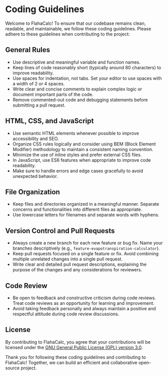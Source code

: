 <!-- @format -->

# Coding Guidelines

Welcome to FlahaCalc! To ensure that our codebase remains clean, readable, and maintainable, we follow these coding guidelines. Please adhere to these guidelines when contributing to the project:

## General Rules

- Use descriptive and meaningful variable and function names.
- Keep lines of code reasonably short (typically around 80 characters) to improve readability.
- Use spaces for indentation, not tabs. Set your editor to use spaces with a width of 2 or 4 spaces.
- Write clear and concise comments to explain complex logic or document important parts of the code.
- Remove commented-out code and debugging statements before submitting a pull request.

## HTML, CSS, and JavaScript

- Use semantic HTML elements whenever possible to improve accessibility and SEO.
- Organize CSS rules logically and consider using BEM (Block Element Modifier) methodology to maintain a consistent naming convention.
- Minimize the use of inline styles and prefer external CSS files.
- In JavaScript, use ES6 features when appropriate to improve code readability.
- Make sure to handle errors and edge cases gracefully to avoid unexpected behavior.

## File Organization

- Keep files and directories organized in a meaningful manner. Separate concerns and functionalities into different files as appropriate.
- Use lowercase letters for filenames and separate words with hyphens.

## Version Control and Pull Requests

- Always create a new branch for each new feature or bug fix. Name your branches descriptively (e.g., `feature-evapotranspiration-calculator`).
- Keep pull requests focused on a single feature or fix. Avoid combining multiple unrelated changes into a single pull request.
- Write clear and detailed pull request descriptions, explaining the purpose of the changes and any considerations for reviewers.

## Code Review

- Be open to feedback and constructive criticism during code reviews. Treat code reviews as an opportunity for learning and improvement.
- Avoid taking feedback personally and always maintain a positive and respectful attitude during code review discussions.

## License

By contributing to FlahaCalc, you agree that your contributions will be licensed under the [GNU General Public License (GPL) version 3.0](https://www.gnu.org/licenses-gpl-3.0.en.html).

Thank you for following these coding guidelines and contributing to FlahaCalc! Together, we can build an efficient and collaborative open-source project.
